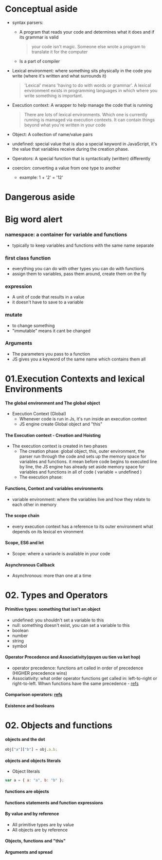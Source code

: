 # Conceptual aside

- syntax parsers:

  - A program that reads your code and determines what it does and if its grammar is valid
    > your code isn't magic. Someone else wrote a program to translate it for the computer
  - Is a part of compiler

- Lexical environment: where something sits physically in the code you write (where it's written and what surrounds it)

  > 'Lexical' means 'having to do with words or grammar'. A lexical environment exists in programming languages in which where you write something is important.

- Execution context: A wrapper to help manage the code that is running

  > There are lots of lexical environments. Which one is currently running is mamaged via execution contexts. It can contain things beyond what you're written in your code

- Object: A collection of name/value pairs
- undefined: special value that is also a special keyword in JavaScript, it's the value that variables receive during the creation phase.
- Operators: A special function that is syntactically (written) differently
- coercion: converting a value from one type to another
  - example: 1 + '2' = '12'

# Dangerous aside

# Big word alert

### namespace: a container for variable and functions

- typically to keep variables and functions with the same name separate

### first class function

- everything you can do with other types you can do with functions
- assign them to variables, pass them around, create them on the fly

### expression

- A unit of code that results in a value
- it doesn't have to save to a variable

### mutate

- to change something
- "immutable" means it cant be changed

### Arguments

- The parameters you pass to a function
- JS gives you a keyword of the same name which contains them all

# 01.Execution Contexts and lexical Environments

#### The global environment and The global object

- Execution Context (Global)
  - Whenever code is run in Js, it's run inside an execution context
  - JS engine create Global object and "this"

#### The Execution context - Creation and Hoisting

- The execution context is created in two phases
  - The creation phase: global object, this, outer environment, the parser run through the code and sets up the memory space for variables and functions. it mean before code begins to executed line by line, the JS engine has already set aside memory space for variables and functions in all of code ( variable = undefined )
  - The execution phase:

#### Functions, Context and variables environments

- variable environment: where the variables live and how they relate to each other in memory

#### The scope chain

- every execution context has a reference to its outer environment what depends on its lexical en vironment

#### Scope, ES6 and let

- Scope: where a variavle is available in your code

#### Asynchronous Callback

- Asynchronous: more than one at a time

# 02. Types and Operators

#### Primitive types: something that isn't an object

- undefined: you shouldn't set a variable to this
- null: something doesn't exist, you can set a variable to this
- boolean
- number
- string
- symbol

#### Operator Precedence and Associativity(quyen uu tien va ket hop)

- operator precedence: functions art called in order of precedence (HIGHER precedence wins)
- Associativity: what order operator functions get called in: left-to-right or right-to-left. Whwn functions have the same precedence - [refs](https://developer.mozilla.org/en-US/docs/Web/JavaScript/Reference/Operators/Operator_Precedence)

#### Comparison operators: [refs](https://developer.mozilla.org/en-US/docs/Web/JavaScript/Equality_comparisons_and_sameness)

#### Existence and booleans

# 02. Objects and functions

#### objects and the dot

```javascript
obj["a"]["b"] = obj.a.b;
```

#### objects and objects literals

- Object literals

```javascript
var a = { a: "a", b: "b" };
```

#### functions are objects

#### functions statements and function expressions

#### By value and by reference

- All primitive types are by value
- All objects are by reference

#### Objects, functions and "this"

#### Arguments and spread
